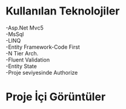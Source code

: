 # Kullanılan Teknolojiler
-Asp.Net Mvc5</br>
-MsSql</br>
-LINQ</br>
-Entity Framework-Code First</br>
-N Tier Arch.</br>
-Fluent Validation</br>
-Entity State</br>
-Proje seviyesinde Authorize</br>

# Proje İçi Görüntüler
